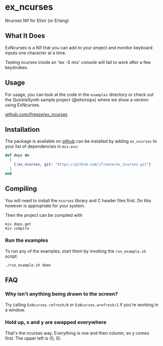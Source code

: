 # ex_ncurses
Ncurses Nif for Elixir (or Erlang)

## What It Does

ExNcurses is a Nif that you can add to your project and monitor
keyboard inputs one character at a time.

Testing ncurses inside an 'iex -S mix' console will fail to work after a few keystrokes.

## Usage

For usage, you can look at the code in the `examples` directory
or check out the QuickieSynth sample project (@elixirsips)
where we show a version using ExNcurses.

   [github.com/jfreeze/ex_ncurses](https://github.com/jfreeze/ex_ncurses)

## Installation

The package is available on [github](https://github.com/jfreeze/ex_ncurses) can be installed
by adding `ex_ncurses` to your list of dependencies in `mix.exs`:

```elixir
def deps do
  [
    {:ex_ncurses, git: "https://github.com/jfreeze/ex_ncurses.git"}
  ]
end
```

## Compiling

You will need to install the `ncurses` library and C header files first. Do this
however is appropriate for your system.

Then the project can be compiled with

    mix deps.get
    mix compile

### Run the examples

To run any of the examples, start them by invoking the `run_example.sh` script:

    ./run_example.sh demo

## FAQ

### Why isn't anything being drawn to the screen?

Try calling `ExNcurses.refresh/0` or `ExNcurses.wrefresh/1` if you're working in
a window.

### Hold up, x and y are swapped everywhere

That's the ncurses way. Everything is row and then column, so y comes first. The
upper left is (0, 0).
